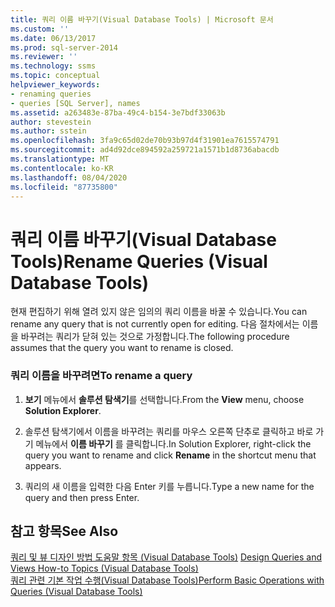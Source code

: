 ```yaml
---
title: 쿼리 이름 바꾸기(Visual Database Tools) | Microsoft 문서
ms.custom: ''
ms.date: 06/13/2017
ms.prod: sql-server-2014
ms.reviewer: ''
ms.technology: ssms
ms.topic: conceptual
helpviewer_keywords:
- renaming queries
- queries [SQL Server], names
ms.assetid: a263483e-87ba-49c4-b154-3e7bdf33063b
author: stevestein
ms.author: sstein
ms.openlocfilehash: 3fa9c65d02de70b93b97d4f31901ea7615574791
ms.sourcegitcommit: ad4d92dce894592a259721a1571b1d8736abacdb
ms.translationtype: MT
ms.contentlocale: ko-KR
ms.lasthandoff: 08/04/2020
ms.locfileid: "87735800"
---
```

# <a name="rename-queries-visual-database-tools"></a><span data-ttu-id="1160c-102">쿼리 이름 바꾸기(Visual Database Tools)</span><span class="sxs-lookup"><span data-stu-id="1160c-102">Rename Queries (Visual Database Tools)</span></span>
  <span data-ttu-id="1160c-103">현재 편집하기 위해 열려 있지 않은 임의의 쿼리 이름을 바꿀 수 있습니다.</span><span class="sxs-lookup"><span data-stu-id="1160c-103">You can rename any query that is not currently open for editing.</span></span> <span data-ttu-id="1160c-104">다음 절차에서는 이름을 바꾸려는 쿼리가 닫혀 있는 것으로 가정합니다.</span><span class="sxs-lookup"><span data-stu-id="1160c-104">The following procedure assumes that the query you want to rename is closed.</span></span>  
  
### <a name="to-rename-a-query"></a><span data-ttu-id="1160c-105">쿼리 이름을 바꾸려면</span><span class="sxs-lookup"><span data-stu-id="1160c-105">To rename a query</span></span>  
  
1.  <span data-ttu-id="1160c-106">**보기** 메뉴에서 **솔루션 탐색기**를 선택합니다.</span><span class="sxs-lookup"><span data-stu-id="1160c-106">From the **View** menu, choose **Solution Explorer**.</span></span>  
  
2.  <span data-ttu-id="1160c-107">솔루션 탐색기에서 이름을 바꾸려는 쿼리를 마우스 오른쪽 단추로 클릭하고 바로 가기 메뉴에서 **이름 바꾸기** 를 클릭합니다.</span><span class="sxs-lookup"><span data-stu-id="1160c-107">In Solution Explorer, right-click the query you want to rename and click **Rename** in the shortcut menu that appears.</span></span>  
  
3.  <span data-ttu-id="1160c-108">쿼리의 새 이름을 입력한 다음 Enter 키를 누릅니다.</span><span class="sxs-lookup"><span data-stu-id="1160c-108">Type a new name for the query and then press Enter.</span></span>  
  
## <a name="see-also"></a><span data-ttu-id="1160c-109">참고 항목</span><span class="sxs-lookup"><span data-stu-id="1160c-109">See Also</span></span>  
 <span data-ttu-id="1160c-110">[쿼리 및 뷰 디자인 방법 도움말 항목 &#40;Visual Database Tools&#41;](visual-database-tools.md) </span><span class="sxs-lookup"><span data-stu-id="1160c-110">[Design Queries and Views How-to Topics &#40;Visual Database Tools&#41;](visual-database-tools.md) </span></span>  
 [<span data-ttu-id="1160c-111">쿼리 관련 기본 작업 수행&#40;Visual Database Tools&#41;</span><span class="sxs-lookup"><span data-stu-id="1160c-111">Perform Basic Operations with Queries &#40;Visual Database Tools&#41;</span></span>](perform-basic-operations-with-queries-visual-database-tools.md)  
  
  
